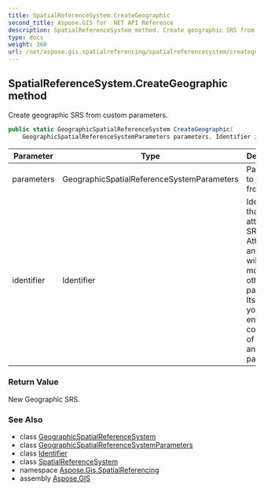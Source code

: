 ```yaml
---
title: SpatialReferenceSystem.CreateGeographic
second_title: Aspose.GIS for .NET API Reference
description: SpatialReferenceSystem method. Create geographic SRS from custom parameters
type: docs
weight: 360
url: /net/aspose.gis.spatialreferencing/spatialreferencesystem/creategeographic/
---
```

## SpatialReferenceSystem.CreateGeographic method

Create geographic SRS from custom parameters.

```csharp
public static GeographicSpatialReferenceSystem CreateGeographic(
    GeographicSpatialReferenceSystemParameters parameters, Identifier identifier = null)
```

| Parameter | Type | Description |
| --- | --- | --- |
| parameters | GeographicSpatialReferenceSystemParameters | Parameters to create from. |
| identifier | Identifier | Identifier, that will be attached to SRS. Attaching an Identifier will not modify other SRS parameters. Its up to you to ensure consistency of identifier and SRS parameters. |

### Return Value

New Geographic SRS.

### See Also

* class [GeographicSpatialReferenceSystem](../../geographicspatialreferencesystem/)
* class [GeographicSpatialReferenceSystemParameters](../../geographicspatialreferencesystemparameters/)
* class [Identifier](../../identifier/)
* class [SpatialReferenceSystem](../)
* namespace [Aspose.Gis.SpatialReferencing](../../spatialreferencesystem/)
* assembly [Aspose.GIS](../../../)


